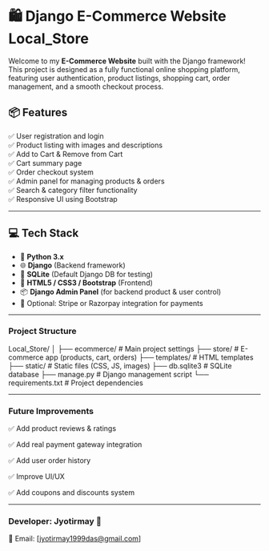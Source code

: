 # 🛍️ Django E-Commerce Website Local_Store

Welcome to my **E-Commerce Website** built with the Django framework! This project is designed as a fully functional online shopping platform, featuring user authentication, product listings, shopping cart, order management, and a smooth checkout process.

## 📦 Features

✅ User registration and login  
✅ Product listing with images and descriptions  
✅ Add to Cart & Remove from Cart  
✅ Cart summary page  
✅ Order checkout system  
✅ Admin panel for managing products & orders  
✅ Search & category filter functionality  
✅ Responsive UI using Bootstrap

---

## 💻 Tech Stack

- 🐍 **Python 3.x**
- 🌐 **Django** (Backend framework)
- 🧮 **SQLite** (Default Django DB for testing)
- 🎨 **HTML5 / CSS3 / Bootstrap** (Frontend)
- 📦 **Django Admin Panel** (for backend product & user control)
- 🛒 Optional: Stripe or Razorpay integration for payments

---

###  Project Structure
Local_Store/
│
├── ecommerce/            # Main project settings
├── store/                # E-commerce app (products, cart, orders)
├── templates/            # HTML templates
├── static/               # Static files (CSS, JS, images)
├── db.sqlite3            # SQLite database
├── manage.py             # Django management script
└── requirements.txt      # Project dependencies

---
  
###  Future Improvements
✅ Add product reviews & ratings

✅ Add real payment gateway integration

✅ Add user order history

✅ Improve UI/UX

✅ Add coupons and discounts system

---
### Developer: Jyotirmay 🧠
📧 Email: [jyotirmay1999das@gmail.com]
